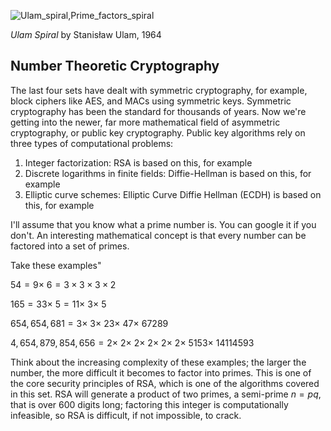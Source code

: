 ![Ulam_spiral,Prime_factors_spiral](https://github.com/andykeefe/andykeefe/assets/154836099/53478f87-74a5-4ad6-a3ee-274c9235940f)

_Ulam Spiral_ by Stanisław Ulam, 1964


Number Theoretic Cryptography
------------------------------------

The last four sets have dealt with symmetric cryptography, for example, block ciphers like AES, and MACs using symmetric keys. Symmetric cryptography has been the standard for thousands of years. Now we're getting into the newer, far more mathematical field of asymmetric cryptography, or public key cryptography. Public key algorithms rely on three types of computational problems:
1. Integer factorization: RSA is based on this, for example
2. Discrete logarithms in finite fields: Diffie-Hellman is based on this, for example
3. Elliptic curve schemes: Elliptic Curve Diffie Hellman (ECDH) is based on this, for example 

I'll assume that you know what a prime number is. You can google it if you don't. An interesting mathematical concept is that every number can be factored into a set of primes. 

Take these examples"

$`54 = 9 \times\ 6 = 3\times 3\times 3 \times 2 `$


$`165 = 33\times\ 5 = 11 \times\ 3 \times\ 5 `$


$`654,654,681 = 3 \times\ 3 \times\ 23 \times\ 47 \times\ 67289 `$


$`4,654,879,854,656 = 2 \times\ 2 \times\ 2 \times\ 2 \times\ 2 \times\ 2 \times\ 5153 \times\ 14114593`$

Think about the increasing complexity of these examples; the larger the number, the more difficult it becomes to factor into primes. This is one of the core security principles of RSA, which is one of the algorithms covered in this set. RSA will generate a product of two primes, a semi-prime $` n = pq `$, that is over 600 digits long; factoring this integer is computationally infeasible, so RSA is difficult, if not impossible, to crack. 



